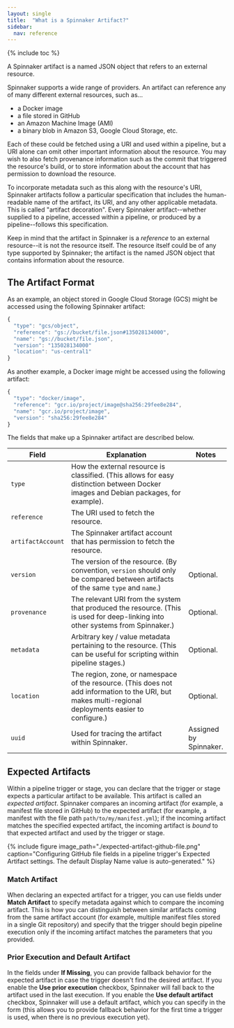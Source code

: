 ```yaml
---
layout: single
title:  "What is a Spinnaker Artifact?"
sidebar:
  nav: reference
---
```


{% include toc %}

A Spinnaker artifact is a named JSON object that refers to an external resource.

Spinnaker supports a wide range of providers. An artifact can reference any of many different external resources, such as&#8230;

* a Docker image
* a file stored in GitHub
* an Amazon Machine Image (AMI)
* a binary blob in Amazon S3, Google Cloud Storage, etc.

Each of these could be fetched using a URI and used within a pipeline, but a URI alone can omit other important information about the resource. You may wish to also fetch provenance information such as the commit that triggered the resource's build, or to store information about the account that has permission to download the resource.

To incorporate metadata such as this along with the resource's URI, Spinnaker artifacts follow a particular specification that includes the human-readable name of the artifact, its URI, and any other applicable metadata. This is called "artifact decoration". Every Spinnaker artifact--whether supplied to a pipeline, accessed within a pipeline, or produced by a pipeline--follows this specification.

Keep in mind that the artifact in Spinnaker is a _reference_ to an external resource--it is not the resource itself. The resource itself could be of any type supported by Spinnaker; the artifact is the named JSON object that contains information about the resource.

## The Artifact Format

As an example, an object stored in Google Cloud Storage (GCS) might be accessed using the following Spinnaker artifact:

```js
{
  "type": "gcs/object",
  "reference": "gs://bucket/file.json#135028134000",
  "name": "gs://bucket/file.json",
  "version": "135028134000"
  "location": "us-central1"
}
```

As another example, a Docker image might be accessed using the following artifact:

```js
{
  "type": "docker/image",
  "reference": "gcr.io/project/image@sha256:29fee8e284",
  "name": "gcr.io/project/image",
  "version": "sha256:29fee8e284"
}
```

The fields that make up a Spinnaker artifact are described below.

<table>
  <thead>
    <tr>
      <th style="width:12%">Field</th>
      <th style="width:69%">Explanation</th>
      <th style="width:19%">Notes</th>
    </tr>
  </thead>
  <tbody>
    <tr>
      <td><code>type</code></td>
      <td>How the external resource is classified. (This allows for easy distinction between Docker images and Debian packages, for example).</td>
      <td></td>
    </tr>
    <tr>
      <td><code>reference</code></td>
      <td>The URI used to fetch the resource.</td>
      <td></td>
    </tr>
    <tr>
      <td><code>artifactAccount</code></td>
      <td>The Spinnaker artifact account that has permission to fetch the resource.</td>
      <td></td>
    </tr>
    <tr>
      <td><code>version</code></td>
      <td>The version of the resource. (By convention, <code>version</code> should only be compared between artifacts of the same <code>type</code> and <code>name</code>.)</td>
      <td>Optional.</td>
    </tr>
    <tr>
      <td><code>provenance</code></td>
      <td>The relevant URI from the system that produced the resource. (This is used for deep-linking into other systems from Spinnaker.)</td>
      <td>Optional.</td>
    </tr>
    <tr>
      <td><code>metadata</code></td>
      <td>Arbitrary key / value metadata pertaining to the resource. (This can be useful for scripting within pipeline stages.)</td>
      <td>Optional.</td>
    </tr>
    <tr>
      <td><code>location</code></td>
      <td>The region, zone, or namespace of the resource. (This does not add information to the URI, but makes multi-regional deployments easier to configure.)</td>
      <td>Optional.</td>
    </tr>
    <tr>
      <td><code>uuid</code></td>
      <td>Used for tracing the artifact within Spinnaker.</td>
      <td>Assigned by Spinnaker.</td>
    </tr>
  </tbody>
</table>

## Expected Artifacts

Within a pipeline trigger or stage, you can declare that the trigger or stage expects a particular artifact to be available. This artifact is called an _expected artifact_. Spinnaker compares an incoming artifact (for example, a manifest file stored in GitHub) to the expected artifact (for example, a manifest with the file path `path/to/my/manifest.yml`); if the incoming artifact matches the specified expected artifact, the incoming artifact is _bound_ to that expected artifact and used by the trigger or stage.

{%
  include
  figure
  image_path="./expected-artifact-github-file.png"
  caption="Configuring GitHub file fields in a pipeline trigger's Expected
           Artifact settings. The default Display Name value is
           auto-generated."
%}

### Match Artifact

When declaring an expected artifact for a trigger, you can use fields under **Match Artifact** to specify metadata against which to compare the incoming artifact. This is how you can distinguish between similar artifacts coming from the same artifact account (for example, multiple manifest files stored in a single Git repository) and specify that the trigger should begin pipeline execution only if the incoming artifact matches the parameters that you provided.

### Prior Execution and Default Artifact

In the fields under **If Missing**, you can provide fallback behavior for the expected artifact in case the trigger doesn't find the desired artifact. If you enable the **Use prior execution** checkbox, Spinnaker will fall back to the artifact used in the last execution. If you enable the **Use default artifact** checkbox, Spinnaker will use a default artifact, which you can specify in the form (this allows you to provide fallback behavior for the first time a trigger is used, when there is no previous execution yet).
